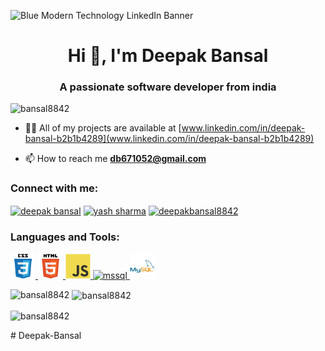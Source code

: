 ![Blue Modern Technology LinkedIn Banner](https://github.com/Bansal8842/Deepak-Bansal/assets/141987785/0632f905-8d63-4ca8-b62e-6a93bd5fe53c)

<h1 align="center">Hi 👋, I'm Deepak Bansal</h1>
<h3 align="center">A passionate software developer from india</h3>
<imgalign="right" alt="coding" width="400" src="https://cdn.dribbble.com/users/1162077/screenshots/3848914/programmer.gif">

<p align="left"> <img src="https://komarev.com/ghpvc/?username=bansal8842&label=Profile%20views&color=0e75b6&style=flat" alt="bansal8842" /> </p>

- 👨‍💻 All of my projects are available at [www.linkedin.com/in/deepak-bansal-b2b1b4289](www.linkedin.com/in/deepak-bansal-b2b1b4289)

- 📫 How to reach me **db671052@gmail.com**

<h3 align="left">Connect with me:</h3>
<p align="left">
<a href="https://linkedin.com/in/deepak bansal" target="blank"><img align="center" src="https://raw.githubusercontent.com/rahuldkjain/github-profile-readme-generator/master/src/images/icons/Social/linked-in-alt.svg" alt="deepak bansal" height="30" width="40" /></a>
<a href="https://fb.com/yash sharma" target="blank"><img align="center" src="https://raw.githubusercontent.com/rahuldkjain/github-profile-readme-generator/master/src/images/icons/Social/facebook.svg" alt="yash sharma" height="30" width="40" /></a>
<a href="https://instagram.com/deepakbansal8842" target="blank"><img align="center" src="https://raw.githubusercontent.com/rahuldkjain/github-profile-readme-generator/master/src/images/icons/Social/instagram.svg" alt="deepakbansal8842" height="30" width="40" /></a>
</p>

<h3 align="left">Languages and Tools:</h3>
<p align="left"> <a href="https://www.w3schools.com/css/" target="_blank" rel="noreferrer"> <img src="https://raw.githubusercontent.com/devicons/devicon/master/icons/css3/css3-original-wordmark.svg" alt="css3" width="40" height="40"/> </a> <a href="https://www.w3.org/html/" target="_blank" rel="noreferrer"> <img src="https://raw.githubusercontent.com/devicons/devicon/master/icons/html5/html5-original-wordmark.svg" alt="html5" width="40" height="40"/> </a> <a href="https://developer.mozilla.org/en-US/docs/Web/JavaScript" target="_blank" rel="noreferrer"> <img src="https://raw.githubusercontent.com/devicons/devicon/master/icons/javascript/javascript-original.svg" alt="javascript" width="40" height="40"/> </a> <a href="https://www.microsoft.com/en-us/sql-server" target="_blank" rel="noreferrer"> <img src="https://www.svgrepo.com/show/303229/microsoft-sql-server-logo.svg" alt="mssql" width="40" height="40"/> </a> <a href="https://www.mysql.com/" target="_blank" rel="noreferrer"> <img src="https://raw.githubusercontent.com/devicons/devicon/master/icons/mysql/mysql-original-wordmark.svg" alt="mysql" width="40" height="40"/> </a> </p>

<p><img align="left" src="https://github-readme-stats.vercel.app/api/top-langs?username=bansal8842&show_icons=true&locale=en&layout=compact" alt="bansal8842" /></p>

<p>&nbsp;<img align="center" src="https://github-readme-stats.vercel.app/api?username=bansal8842&show_icons=true&locale=en" alt="bansal8842" /></p>

<p><img align="center" src="https://github-readme-streak-stats.herokuapp.com/?user=bansal8842&" alt="bansal8842" /></p>
# Deepak-Bansal
